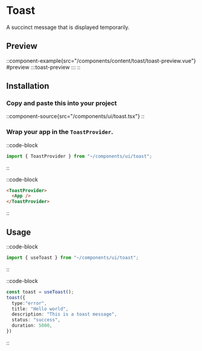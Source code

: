 # Toast
A succinct message that is displayed temporarily.

## Preview
::component-example{src="/components/content/toast/toast-preview.vue"}
#preview
  :::toast-preview
  :::
::

## Installation
### Copy and paste this into your project
::component-source{src="/components/ui/toast.tsx"}
::

### Wrap your app in the `ToastProvider`.
::code-block
```ts
import { ToastProvider } from "~/components/ui/toast";
```
::

::code-block
```html
<ToastProvider>
  <App />
</ToastProvider>
```
::

## Usage
::code-block
```ts
import { useToast } from "~/components/ui/toast";
```
::

::code-block
```ts
const toast = useToast();
toast({
  type:"error",
  title: "Hello world",
  description: "This is a toast message",
  status: "success",
  duration: 5000,
})
```
::
